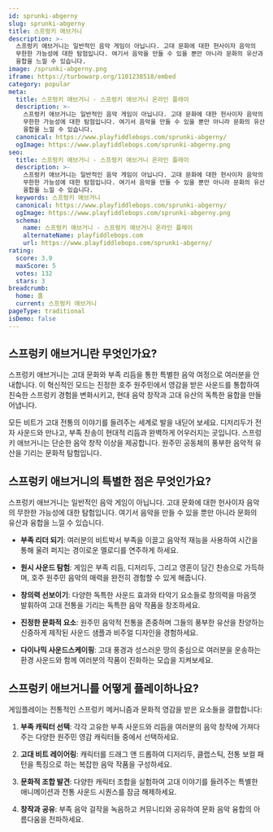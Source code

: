 ```yaml
---
id: sprunki-abgerny
slug: sprunki-abgerny
title: 스프렁키 애브거니
description: >-
  스프렁키 애브거니는 일반적인 음악 게임이 아닙니다. 고대 문화에 대한 헌사이자 음악의 
  무한한 가능성에 대한 탐험입니다. 여기서 음악을 만들 수 있을 뿐만 아니라 문화의 유산과 
  융합을 느낄 수 있습니다.
image: /sprunki-abgerny.png
iframe: https://turbowarp.org/1101238518/embed
category: popular
meta:
  title: 스프렁키 애브거니 - 스프렁키 애브거니 온라인 플레이
  description: >-
    스프렁키 애브거니는 일반적인 음악 게임이 아닙니다. 고대 문화에 대한 헌사이자 음악의 
    무한한 가능성에 대한 탐험입니다. 여기서 음악을 만들 수 있을 뿐만 아니라 문화의 유산과 
    융합을 느낄 수 있습니다.
  canonical: https://www.playfiddlebops.com/sprunki-abgerny/
  ogImage: https://www.playfiddlebops.com/sprunki-abgerny.png
seo:
  title: 스프렁키 애브거니 - 스프렁키 애브거니 온라인 플레이
  description: >-
    스프렁키 애브거니는 일반적인 음악 게임이 아닙니다. 고대 문화에 대한 헌사이자 음악의 
    무한한 가능성에 대한 탐험입니다. 여기서 음악을 만들 수 있을 뿐만 아니라 문화의 유산과 
    융합을 느낄 수 있습니다.
  keywords: 스프렁키 애브거니
  canonical: https://www.playfiddlebops.com/sprunki-abgerny/
  ogImage: https://www.playfiddlebops.com/sprunki-abgerny.png
  schema:
    name: 스프렁키 애브거니 - 스프렁키 애브거니 온라인 플레이
    alternateName: playfiddlebops.com
    url: https://www.playfiddlebops.com/sprunki-abgerny/
rating:
  score: 3.9
  maxScore: 5
  votes: 132
  stars: 3
breadcrumb:
  home: 홈
  current: 스프렁키 애브거니
pageType: traditional
isDemo: false
---
```


## 스프렁키 애브거니란 무엇인가요?

스프렁키 애브거니는 고대 문화와 부족 리듬을 통한 특별한 음악 여정으로 여러분을 안내합니다. 이 혁신적인 모드는 진정한 호주 원주민에서 영감을 받은 사운드를 통합하여 친숙한 스프렁키 경험을 변화시키고, 현대 음악 창작과 고대 유산의 독특한 융합을 만들어냅니다.

모든 비트가 고대 전통의 이야기를 들려주는 세계로 발을 내딛어 보세요. 디저리두가 전자 사운드와 만나고, 부족 찬송이 현대적 리듬과 완벽하게 어우러지는 곳입니다. 스프렁키 애브거니는 단순한 음악 창작 이상을 제공합니다. 원주민 공동체의 풍부한 음악적 유산을 기리는 문화적 탐험입니다.

## 스프렁키 애브거니의 특별한 점은 무엇인가요?

스프렁키 애브거니는 일반적인 음악 게임이 아닙니다. 고대 문화에 대한 헌사이자 음악의 무한한 가능성에 대한 탐험입니다. 여기서 음악을 만들 수 있을 뿐만 아니라 문화의 유산과 융합을 느낄 수 있습니다.

- **부족 리더 되기**: 여러분의 비트박서 부족을 이끌고 음악적 재능을 사용하여 시간을 통해 울려 퍼지는 경이로운 멜로디를 연주하게 하세요.

- **원시 사운드 탐험**: 게임은 부족 리듬, 디저리두, 그리고 영혼이 담긴 찬송으로 가득하며, 호주 원주민 음악의 매력을 완전히 경험할 수 있게 해줍니다.

- **창의력 선보이기**: 다양한 독특한 사운드 효과와 타악기 요소들로 창의력을 마음껏 발휘하여 고대 전통을 기리는 독특한 음악 작품을 창조하세요.

- **진정한 문화적 요소**: 원주민 음악적 전통을 존중하며 그들의 풍부한 유산을 찬양하는 신중하게 제작된 사운드 샘플과 비주얼 디자인을 경험하세요.

- **다이나믹 사운드스케이핑**: 고대 풍경과 성스러운 땅의 중심으로 여러분을 운송하는 환경 사운드와 함께 여러분의 작품이 진화하는 모습을 지켜보세요.

## 스프렁키 애브거니를 어떻게 플레이하나요?

게임플레이는 전통적인 스프렁키 메커니즘과 문화적 영감을 받은 요소들을 결합합니다:

1. **부족 캐릭터 선택**: 각각 고유한 부족 사운드와 리듬을 여러분의 음악 창작에 가져다주는 다양한 원주민 영감 캐릭터들 중에서 선택하세요.

2. **고대 비트 레이어링**: 캐릭터를 드래그 앤 드롭하여 디저리두, 클랩스틱, 전통 보컬 패턴을 특징으로 하는 복잡한 음악 작품을 구성하세요.

3. **문화적 조합 발견**: 다양한 캐릭터 조합을 실험하여 고대 이야기를 들려주는 특별한 애니메이션과 전통 사운드 시퀀스를 잠금 해제하세요.

4. **창작과 공유**: 부족 음악 걸작을 녹음하고 커뮤니티와 공유하여 문화 음악 융합의 아름다움을 전파하세요.